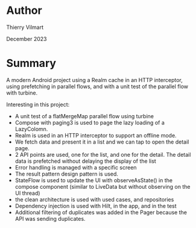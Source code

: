 # Author

Thierry Vilmart

December 2023

# Summary

A modern Android project using a Realm cache in an HTTP interceptor, using prefetching in parallel flows,
and with a unit test of the parallel flow with turbine.

Interesting in this project:
- A unit test of a flatMergeMap parallel flow using turbine
- Compose with paging3 is used to page the lazy loading of a LazyColomn.
- Realm is used in an HTTP interceptor to support an offline mode.
- We fetch data and present it in a list and we can tap to open the detail page.
- 2 API points are used, one for the list, and one for the detail.
The detail data is prefetched without delaying the display of the list
- Error handling is managed with a specific screen
- The result pattern design pattern is used.
- StateFlow is used to update the UI with observeAsState() in the compose component
(similar to LiveData but without observing on the UI thread)
- the clean architecture is used with used cases, and repositories
- Dependency injection is used with Hilt, in the app, and in the test
- Additional filtering of duplicates was added in the Pager because the API was sending duplicates.
